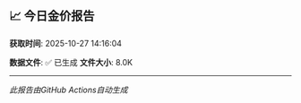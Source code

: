 ## 📈 今日金价报告

**获取时间**: 2025-10-27 14:16:04

**数据文件**: ✅ 已生成
**文件大小**: 8.0K

---
*此报告由GitHub Actions自动生成*
